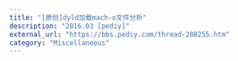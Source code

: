 ```yaml
---
title: "[原创]dyld加载mach-o文件分析"
description: "2016.03 [pediy]"
external_url: "https://bbs.pediy.com/thread-208255.htm"
category: "Miscellaneous"
---
```


